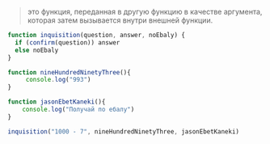 >это функция, переданная в другую функцию в качестве аргумента, которая затем вызывается внутри внешней функции.

```javascript
function inquisition(question, answer, noEbaly) {
  if (confirm(question)) answer
  else noEbaly
}

function nineHundredNinetyThree(){
	 console.log("993")
}

function jasonEbetKaneki(){
	console.log("Получай по ебалу")
}

inquisition("1000 - 7", nineHundredNinetyThree, jasonEbetKaneki)

